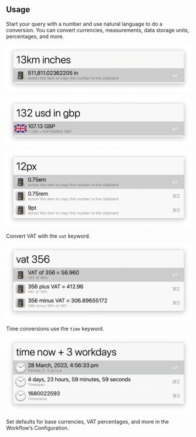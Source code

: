 ## Usage

Start your query with a number and use natural language to do a conversion. You can convert currencies, measurements, data storage units, percentages, and more.

![Converting kilometres to inches](images/measurement.png)

![Converting usd to gbp](images/currency.png)

![Converting px](images/px.png)

Convert VAT with the `vat` keyword.

![Converting VAT](images/vat.png)

Time conversions use the `time` keyword.

![Converting time](images/time.png)

Set defaults for base currencies, VAT percentages, and more in the Workflow’s Configuration.
